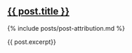<h2><a href="{{ post.url }}">{{ post.title }}</a></h2> 

{% include posts/post-attribution.md %}

{{ post.excerpt}}
